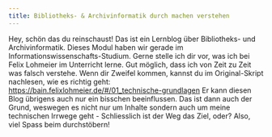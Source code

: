```yaml
---
title: Bibliotheks- & Archivinformatik durch machen verstehen
---
```


Hey, schön das du reinschaust!
Das ist ein Lernblog über Bibliotheks- und Archivinformatik. Dieses Modul haben wir gerade im Informationswissenschafts-Studium. Gerne stelle ich dir  vor, was ich bei Felix Lohmeier im Unterricht lerne.
Gut möglich, dass ich von Zeit zu Zeit was falsch verstehe. Wenn dir Zweifel kommen, kannst du im Original-Skript nachlesen, wie es richtig geht: https://bain.felixlohmeier.de/#/01_technische-grundlagen
Er kann diesen Blog übrigens auch nur ein bisschen beeinflussen. Das ist dann auch der Grund, weswegen es nicht nur um Inhalte sondern auch um meine technischen Irrwege geht - Schliesslich ist der Weg das Ziel, oder?
Also, viel Spass beim durchstöbern!
